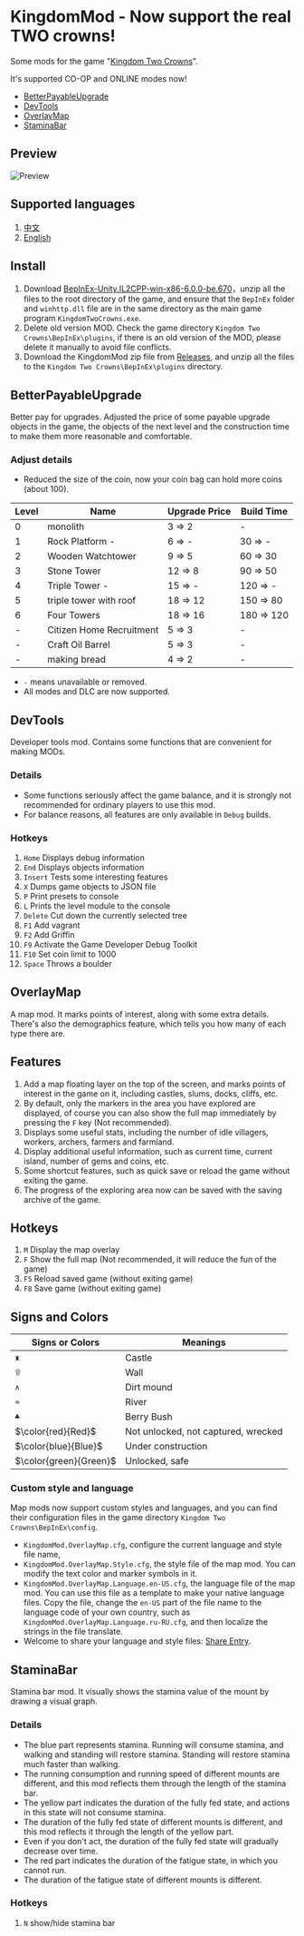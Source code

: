 # KingdomMod - Now support the real TWO crowns!

Some mods for the game "[Kingdom Two Crowns](https://store.steampowered.com/app/701160/)".

It's supported CO-OP and ONLINE modes now!

* [BetterPayableUpgrade](https://github.com/abevol/KingdomMod#betterpayableupgrade)
* [DevTools](https://github.com/abevol/KingdomMod#devtools)
* [OverlayMap](https://github.com/abevol/KingdomMod#overlaymap)
* [StaminaBar](https://github.com/abevol/KingdomMod#staminabar)

## Preview

![Preview](https://github.com/abevol/KingdomMod/blob/master/preview.png?raw=true)

## Supported languages

1. [中文](https://github.com/abevol/KingdomMod/blob/master/Readme.zh-CN.md)
2. [English](https://github.com/abevol/KingdomMod/blob/master/Readme.md)

## Install

1. Download [BepInEx-Unity.IL2CPP-win-x86-6.0.0-be.670](https://builds.bepinex.dev/projects/bepinex_be/670/BepInEx-Unity.IL2CPP-win-x86-6.0.0-be.670%2B42a6727.zip)，unzip all the files to the root directory of the game, and ensure that the `BepInEx` folder and `winhttp.dll` file are in the same directory as the main game program `KingdomTwoCrowns.exe`.
2. Delete old version MOD. Check the game directory `Kingdom Two Crowns\BepInEx\plugins`, if there is an old version of the MOD, please delete it manually to avoid file conflicts.
3. Download the KingdomMod zip file from [Releases](https://github.com/abevol/KingdomMod/releases), and unzip all the files to the `Kingdom Two Crowns\BepInEx\plugins` directory.

## BetterPayableUpgrade

Better pay for upgrades. Adjusted the price of some payable upgrade objects in the game, the objects of the next level and the construction time to make them more reasonable and comfortable.

### Adjust details

* Reduced the size of the coin, now your coin bag can hold more coins (about 100).

| Level | Name | Upgrade Price | Build Time |
|-----|------|---------|----------|
|0|monolith|3 => 2|-|
|1 |Rock Platform -| 6 => - | 30 => - |
|2 |Wooden Watchtower| 9 => 5 | 60 => 30|
|3 |Stone Tower| 12 => 8 | 90 => 50|
|4 |Triple Tower -| 15 => - | 120 => - |
|5 | triple tower with roof | 18 => 12 | 150 => 80 |
|6 |Four Towers| 18 => 16 | 180 => 120|
|- |Citizen Home Recruitment| 5 => 3 |- |
|- |Craft Oil Barrel| 5 => 3 |-|
|- |making bread| 4 => 2 |-|

* `-` means unavailable or removed.
* All modes and DLC are now supported.

## DevTools

Developer tools mod. Contains some functions that are convenient for making MODs.

### Details

* Some functions seriously affect the game balance, and it is strongly not recommended for ordinary players to use this mod.
* For balance reasons, all features are only available in `Debug` builds.

### Hotkeys

1. `Home` Displays debug information
2. `End` Displays objects information
3. `Insert` Tests some interesting features
4. `X` Dumps game objects to JSON file
5. `P` Print presets to console
6. `L` Prints the level module to the console
7. `Delete` Cut down the currently selected tree
8. `F1` Add vagrant
9. `F2` Add Griffin
10. `F9` Activate the Game Developer Debug Toolkit
11. `F10` Set coin limit to 1000
12. `Space` Throws a boulder

## OverlayMap

A map mod. It marks points of interest, along with some extra details. There's also the demographics feature, which tells you how many of each type there are.

## Features

1. Add a map floating layer on the top of the screen, and marks points of interest in the game on it, including castles, slums, docks, cliffs, etc.
2. By default, only the markers in the area you have explored are displayed, of course you can also show the full map immediately by pressing the `F` key (Not recommended).
3. Displays some useful stats, including the number of idle villagers, workers, archers, farmers and farmland.
4. Display additional useful information, such as current time, current island, number of gems and coins, etc.
5. Some shortcut features, such as quick save or reload the game without exiting the game.
6. The progress of the exploring area now can be saved with the saving archive of the game.

## Hotkeys

1. `M` Display the map overlay
2. `F` Show the full map (Not recommended, it will reduce the fun of the game)
3. `F5` Reload saved game (without exiting game)
4. `F8` Save game (without exiting game)

## Signs and Colors

| Signs or Colors | Meanings |
|----|----|
|`♜`|Castle|
|`۩`|Wall|
|`∧`|Dirt mound|
|`≈`|River|
|`♣`|Berry Bush|
|$\color{red}{Red}$|Not unlocked, not captured, wrecked|
|$\color{blue}{Blue}$|Under construction|
|$\color{green}{Green}$|Unlocked, safe|

### Custom style and language

Map mods now support custom styles and languages, and you can find their configuration files in the game directory `Kingdom Two Crowns\BepInEx\config`.

* `KingdomMod.OverlayMap.cfg`, configure the current language and style file name,
* `KingdomMod.OverlayMap.Style.cfg`, the style file of the map mod. You can modify the text color and marker symbols in it.
* `KingdomMod.OverlayMap.Language.en-US.cfg`, the language file of the map mod. You can use this file as a template to make your native language files. Copy the file, change the `en-US` part of the file name to the language code of your own country, such as `KingdomMod.OverlayMap.Language.ru-RU.cfg`, and then localize the strings in the file translate.
* Welcome to share your language and style files: [Share Entry](https://github.com/abevol/KingdomMod/issues/3).

## StaminaBar

Stamina bar mod. It visually shows the stamina value of the mount by drawing a visual graph.

### Details

* The blue part represents stamina. Running will consume stamina, and walking and standing will restore stamina. Standing will restore stamina much faster than walking.
* The running consumption and running speed of different mounts are different, and this mod reflects them through the length of the stamina bar.
* The yellow part indicates the duration of the fully fed state, and actions in this state will not consume stamina.
* The duration of the fully fed state of different mounts is different, and this mod reflects it through the length of the yellow part.
* Even if you don't act, the duration of the fully fed state will gradually decrease over time.
* The red part indicates the duration of the fatigue state, in which you cannot run.
* The duration of the fatigue state of different mounts is different.

### Hotkeys

1. `N` show/hide stamina bar
